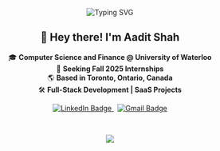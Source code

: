 <p align="center">
  <img src="https://readme-typing-svg.demolab.com?font=Fira+Code&weight=600&size=24&pause=1000&repeat=true&center=true&vCenter=true&width=500&lines=Software+Developer;Aspiring+Entrepreneur" alt="Typing SVG" />
</p>

<h2 align="center">👋 Hey there! I'm Aadit Shah</h2>

<p align="center">
  🎓 <b>Computer Science and Finance @ University of Waterloo</b> <br/>
  🚀 <b>Seeking Fall 2025 Internships</b> <br/>
  🌎 <b>Based in Toronto, Ontario, Canada</b> <br/>
  🛠️ <b>Full-Stack Development | SaaS Projects</b>
</p>

<p align="center">
  <a href="https://www.linkedin.com/in/aaditshahh/">
    <img src="https://img.shields.io/badge/Connect-LinkedIn-0A66C2?style=for-the-badge&logo=linkedin&logoColor=white" alt="LinkedIn Badge"/>
  </a>
  &nbsp;
  <a href="mailto:aadit12590@gmail.com">
    <img src="https://img.shields.io/badge/Email-Me-D14836?style=for-the-badge&logo=gmail&logoColor=white" alt="Gmail Badge"/>
  </a>
</p>

<br/>

<p align="center">
  <img src="https://capsule-render.vercel.app/api?type=waving&color=0A66C2&height=150&section=footer"/>
</p>
